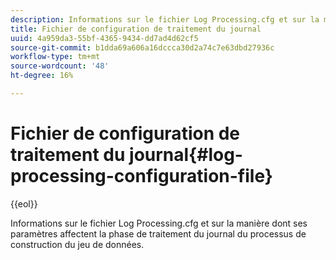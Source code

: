 ```yaml
---
description: Informations sur le fichier Log Processing.cfg et sur la manière dont ses paramètres affectent la phase de traitement du journal du processus de construction du jeu de données.
title: Fichier de configuration de traitement du journal
uuid: 4a959da3-55bf-4365-9434-dd7ad4d62cf5
source-git-commit: b1dda69a606a16dccca30d2a74c7e63dbd27936c
workflow-type: tm+mt
source-wordcount: '48'
ht-degree: 16%

---
```



# Fichier de configuration de traitement du journal{#log-processing-configuration-file}

{{eol}}

Informations sur le fichier Log Processing.cfg et sur la manière dont ses paramètres affectent la phase de traitement du journal du processus de construction du jeu de données.

